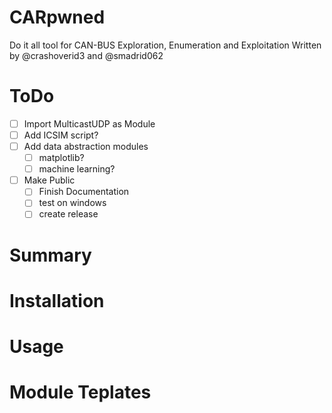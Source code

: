 # CARpwned
Do it all tool for CAN-BUS Exploration, Enumeration and Exploitation
Written by @crashoverid3 and @smadrid062
# ToDo
- [ ] Import MulticastUDP as Module
- [ ] Add ICSIM script?
- [ ] Add data abstraction modules
  - [ ] matplotlib?
  - [ ] machine learning?
- [ ] Make Public
  - [ ] Finish Documentation
  - [ ] test on windows
  - [ ] create release
# Summary

# Installation

# Usage

# Module Teplates

